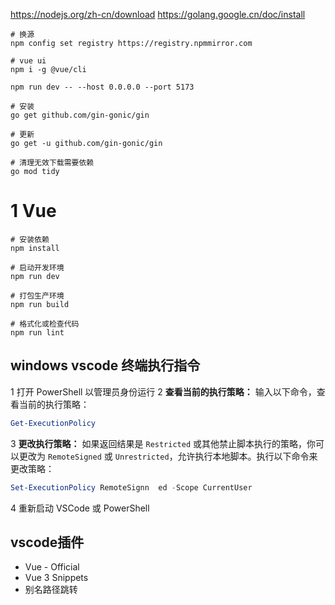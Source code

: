 
https://nodejs.org/zh-cn/download
https://golang.google.cn/doc/install
```
# 换源
npm config set registry https://registry.npmmirror.com

# vue ui
npm i -g @vue/cli

npm run dev -- --host 0.0.0.0 --port 5173
```

```shell
# 安装
go get github.com/gin-gonic/gin

# 更新
go get -u github.com/gin-gonic/gin

# 清理无效下载需要依赖
go mod tidy
```

# 1 Vue
```shell
# 安装依赖
npm install

# 启动开发环境
npm run dev

# 打包生产环境
npm run build

# 格式化或检查代码
npm run lint
```

## windows vscode 终端执行指令
1 打开 PowerShell 以管理员身份运行
2 **查看当前的执行策略：** 输入以下命令，查看当前的执行策略：
```powershell
Get-ExecutionPolicy
```
3 **更改执行策略：** 如果返回结果是 `Restricted` 或其他禁止脚本执行的策略，你可以更改为 `RemoteSigned` 或 `Unrestricted`，允许执行本地脚本。执行以下命令来更改策略：
```powershell
Set-ExecutionPolicy RemoteSignn  ed -Scope CurrentUser
```
4 重新启动 VSCode 或 PowerShell

## vscode插件
- Vue - Official
- Vue 3 Snippets
- 别名路径跳转